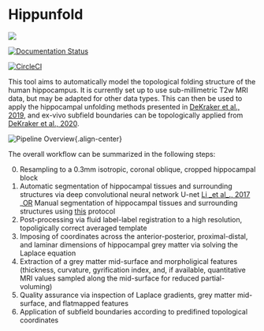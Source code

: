 # Hippunfold

[![](https://images.microbadger.com/badges/version/khanlab/hippunfold.svg)](https://microbadger.com/images/khanlab/hippunfold%20%22Get%20your%20own%20version%20badge%20on%20microbadger.com%22)

[![Documentation Status](https://readthedocs.org/projects/hippunfold/badge/?version=latest)](https://hippunfold.readthedocs.io/en/latest/?badge=latest)

[![CircleCI](https://circleci.com/gh/khanlab/hippunfold.svg?style=svg)](https://circleci.com/gh/khanlab/hippunfold)

This tool aims to automatically model the topological folding structure
of the human hippocampus. It is currently set up to use sub-millimetric
T2w MRI data, but may be adapted for other data types. This can then be
used to apply the hippocampal unfolding methods presented in [DeKraker
et al.,
2019](https://www.sciencedirect.com/science/article/pii/S1053811917309977),
and ex-vivo subfield boundaries can be topologically applied from
[DeKraker et al.,
2020](https://www.sciencedirect.com/science/article/pii/S105381191930919X?via%3Dihub).

![Pipeline Overview](https://github.com/khanlab/hippunfold/raw/master/docs/pipeline_overview.png){.align-center}

The overall workflow can be summarized in the following steps:

0.  Resampling to a 0.3mm isotropic, coronal oblique, cropped
    hippocampal block
1.  Automatic segmentation of hippocampal tissues and surrounding
    structures via deep convolutional neural network U-net [Li \_et
    al\_., 2017](https://arxiv.org/abs/1707.01992) \_[OR]() Manual
    segmentation of hippocampal tissues and surrounding structures using
    [this](https://ars.els-cdn.com/content/image/1-s2.0-S1053811917309977-mmc1.pdf)
    protocol
2.  Post-processing via fluid label-label registration to a high
    resolution, topoligically correct averaged template
3.  Imposing of coordinates across the anterior-posterior,
    proximal-distal, and laminar dimensions of hippocampal grey matter
    via solving the Laplace equation
4.  Extraction of a grey matter mid-surface and morpholigical features
    (thickness, curvature, gyrification index, and, if available,
    quantitative MRI values sampled along the mid-surface for reduced
    partial-voluming)
5.  Quality assurance via inspection of Laplace gradients, grey matter
    mid-surface, and flatmapped features
6.  Application of subfield boundaries according to predifined
    topological coordinates
